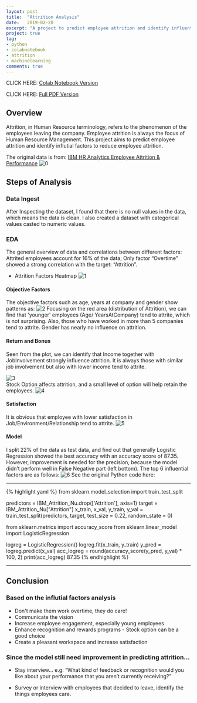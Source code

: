 ```yaml
---
layout: post
title:  "Attrition Analysis"
date:   2019-02-20
excerpt: "A project to predict employee attrition and identify influential factors to reduce employee attrition."
project: true
tag:
- python 
- colabnotebook
- attrition
- machinelearning
comments: true
---
```


CLICK HERE:
[Colab Notebook Version](https://github.com/lmei33/trial/blob/master/Employee_Attrition_Analysis.ipynb)

CLICK HERE:
[Full PDF Version](https://github.com/lmei33/Miscellaneous/blob/master/Lan%20Mei%20-%20Final%20Project.pdf)


      
## Overview
Attrition, in Human Resource terminology, refers to the phenomenon of the employees leaving the company. Employee attrition is always the focus of Human Resource Management. This project aims to  predict employee attrition and identify influtial factors to reduce employee attrition. 

The original data is from:
[IBM HR Analytics Employee Attrition & Performance](https://www.kaggle.com/pavansubhasht/ibm-hr-analytics-attrition-dataset)
![0](https://mk0at44uvaxh7f73.kinstacdn.com/wp-content/uploads/2017/12/Topic-1.png)    

## Steps of Analysis  

### Data Ingest
After Inspecting the dataset, I found that there is no null values in the data, which means the data is clean. I also created a dataset with categorical values casted to numeric values.

### EDA 
The general overview of data and correlations between different factors: Attrited employees account for 16% of the data; Only factor “Overtime” showed a strong correlation with the target: “Attrition”.

* Attrition Factors Heatmap
![1](https://raw.githubusercontent.com/lmei33/lmei33.github.io/master/assets/img/2.png) 

#### Objective Factors
The objective factors such as age, years at company and gender show patterns as:
![2](https://raw.githubusercontent.com/lmei33/lmei33.github.io/master/assets/img/final/objective.PNG) 
Focusing on the red area (distribution of Attrition), we can find that 'younger' employees (Age/
YearsAtCompany) tend to attrite, which is not surprising. Also, those who have worked in more than 5
companies tend to attrite. Gender has nearly no influence on attrition.

#### Return and Bonus
Seen from the plot, we can identify that Income together with JobInvolvement strongly influence attrition. It is always those with similar job involvement but also with lower income tend to attrite.

![3](https://raw.githubusercontent.com/lmei33/lmei33.github.io/master/assets/img/final/return.PNG)    
Stock Option affects attrition, and a small level of option will help retain the employees.
![4](https://raw.githubusercontent.com/lmei33/lmei33.github.io/master/assets/img/final/return2.PNG)

#### Satisfaction
It is obvious that employee with lower satisfaction in Job/Environment/Relationship tend to attrite.
![5](https://raw.githubusercontent.com/lmei33/lmei33.github.io/master/assets/img/final/satisfaction.PNG)

#### Model
I split 22% of the data as test data, and find out that generally Logistic Regression showed the best accuracy with an accuracy score of 87.35. However, improvement is needed for the precision, because the model didn’t perform well in False Negative part (left bottom). The top 6 influential factors are as follows:
![6](https://raw.githubusercontent.com/lmei33/lmei33.github.io/master/assets/img/final/result.PNG)
See the original Python code here:

---

{% highlight yaml %}
from sklearn.model_selection import train_test_split

predictors = IBM_Attrition_Nu.drop(['Attrition'], axis=1)
target = IBM_Attrition_Nu["Attrition"]
x_train, x_val, y_train, y_val = train_test_split(predictors, target, test_size = 0.22, random_state = 0)

from sklearn.metrics import accuracy_score
from sklearn.linear_model import LogisticRegression

logreg = LogisticRegression()
logreg.fit(x_train, y_train)
y_pred = logreg.predict(x_val)
acc_logreg = round(accuracy_score(y_pred, y_val) * 100, 2)
print(acc_logreg)
87.35
{% endhighlight %}

---


## Conclusion
### Based on the influtial factors analysis
* Don't make them work overtime, they do care!
* Communicate the vision 
* Increase employee engagement, especially young employees
* Enhance recognition and rewards programs - Stock option can be a good choice 
* Create a pleasant workspace and increase satisfaction

### Since the model still need improvement in predicting attrition...
* Stay interview...
   e.g.
   “What kind of feedback or recognition would you like about your performance that you aren’t currently receiving?”

* Survey or interview with employees that decided to leave, identify the things employees care.

